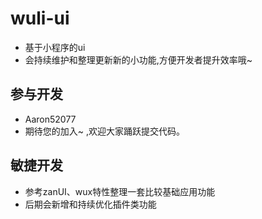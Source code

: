 # wuli-ui
- 基于小程序的ui
- 会持续维护和整理更新新的小功能,方便开发者提升效率哦~

## 参与开发
- Aaron52077
- 期待您的加入~ ,欢迎大家踊跃提交代码。

## 敏捷开发
- 参考zanUI、wux特性整理一套比较基础应用功能
- 后期会新增和持续优化插件类功能
